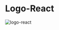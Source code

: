 # Logo-React

![logo-react](https://user-images.githubusercontent.com/100294893/216074328-e130774b-b1ee-44e0-ae71-8db64051b73a.png)

